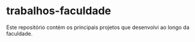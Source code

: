 # trabalhos-faculdade
Este repositório contém os principais projetos que desenvolvi ao longo da faculdade.
